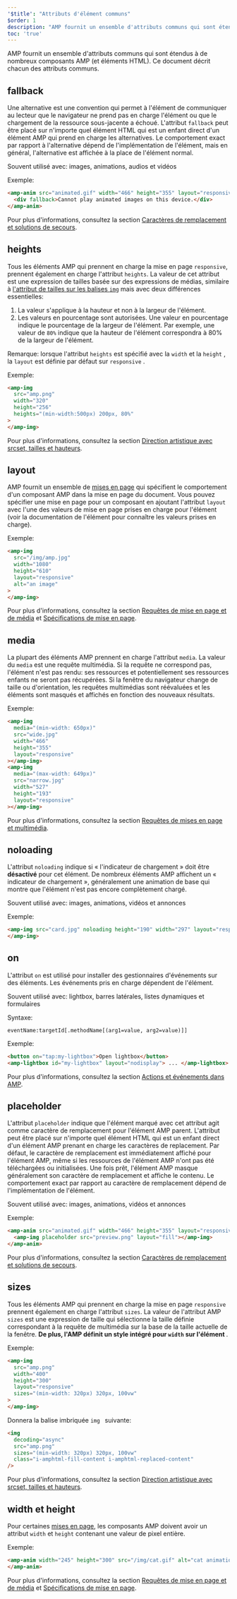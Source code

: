 ```yaml
---
'$title': "Attributs d'élément communs"
$order: 1
description: "AMP fournit un ensemble d'attributs communs qui sont étendus à de nombreux composants AMP (et éléments HTML). Ce document décrit chacun des attributs communs."
toc: 'true'
---
```


AMP fournit un ensemble d'attributs communs qui sont étendus à de nombreux composants AMP (et éléments HTML). Ce document décrit chacun des attributs communs.

## fallback

Une alternative est une convention qui permet à l'élément de communiquer au lecteur que le navigateur ne prend pas en charge l'élément ou que le chargement de la ressource sous-jacente a échoué. L'attribut `fallback` peut être placé sur n'importe quel élément HTML qui est un enfant direct d'un élément AMP qui prend en charge les alternatives. Le comportement exact par rapport à l'alternative dépend de l'implémentation de l'élément, mais en général, l'alternative est affichée à la place de l'élément normal.

Souvent utilisé avec: images, animations, audios et vidéos

Exemple:

```html
<amp-anim src="animated.gif" width="466" height="355" layout="responsive">
  <div fallback>Cannot play animated images on this device.</div>
</amp-anim>
```

Pour plus d'informations, consultez la section [Caractères de remplacement et solutions de secours](../../../documentation/guides-and-tutorials/develop/style_and_layout/placeholders.md).

## heights

Tous les éléments AMP qui prennent en charge la mise en page `responsive`, prennent également en charge l'attribut `heights`. La valeur de cet attribut est une expression de tailles basée sur des expressions de médias, similaire à [ l'attribut de tailles sur les balises `img`](https://developer.mozilla.org/en-US/docs/Web/HTML/Element/img) mais avec deux différences essentielles:

1. La valeur s'applique à la hauteur et non à la largeur de l'élément.
2. Les valeurs en pourcentage sont autorisées. Une valeur en pourcentage indique le pourcentage de la largeur de l'élément. Par exemple, une valeur de `80%` indique que la hauteur de l'élément correspondra à 80% de la largeur de l'élément.

Remarque: lorsque l'attribut `heights` est spécifié avec la `width` et la `height` , la `layout` est définie par défaut sur `responsive` .

Exemple:

```html
<amp-img
  src="amp.png"
  width="320"
  height="256"
  heights="(min-width:500px) 200px, 80%"
>
</amp-img>
```

Pour plus d'informations, consultez la section [Direction artistique avec srcset, tailles et hauteurs](../../../documentation/guides-and-tutorials/develop/style_and_layout/art_direction.md).

## layout

AMP fournit un ensemble de [mises en page](../../../documentation/guides-and-tutorials/develop/style_and_layout/control_layout.md#the-layout-attribute) qui spécifient le comportement d'un composant AMP dans la mise en page du document. Vous pouvez spécifier une mise en page pour un composant en ajoutant l'attribut `layout` avec l'une des valeurs de mise en page prises en charge pour l'élément (voir la documentation de l'élément pour connaître les valeurs prises en charge).

Exemple:

```html
<amp-img
  src="/img/amp.jpg"
  width="1080"
  height="610"
  layout="responsive"
  alt="an image"
>
</amp-img>
```

Pour plus d'informations, consultez la section [Requêtes de mise en page et de média](../../../documentation/guides-and-tutorials/develop/style_and_layout/control_layout.md) et [Spécifications de mise en page](amp-html-layout/index.md).

## media <a name="media"></a>

La plupart des éléments AMP prennent en charge l'attribut `media`. La valeur du `media` est une requête multimédia. Si la requête ne correspond pas, l'élément n'est pas rendu: ses ressources et potentiellement ses ressources enfants ne seront pas récupérées. Si la fenêtre du navigateur change de taille ou d'orientation, les requêtes multimédias sont réévaluées et les éléments sont masqués et affichés en fonction des nouveaux résultats.

Exemple:

```html
<amp-img
  media="(min-width: 650px)"
  src="wide.jpg"
  width="466"
  height="355"
  layout="responsive"
></amp-img>
<amp-img
  media="(max-width: 649px)"
  src="narrow.jpg"
  width="527"
  height="193"
  layout="responsive"
></amp-img>
```

Pour plus d'informations, consultez la section [Requêtes de mises en page et multimédia](../../../documentation/guides-and-tutorials/develop/style_and_layout/control_layout.md#element-media-queries).

## noloading

L'attribut `noloading` indique si « l'indicateur de chargement » doit être **désactivé** pour cet élément. De nombreux éléments AMP affichent un « indicateur de chargement », généralement une animation de base qui montre que l'élément n'est pas encore complètement chargé.

Souvent utilisé avec: images, animations, vidéos et annonces

Exemple:

```html
<amp-img src="card.jpg" noloading height="190" width="297" layout="responsive">
</amp-img>
```

## on

L'attribut `on` est utilisé pour installer des gestionnaires d'événements sur des éléments. Les événements pris en charge dépendent de l'élément.

Souvent utilisé avec: lightbox, barres latérales, listes dynamiques et formulaires

Syntaxe:

```text
eventName:targetId[.methodName[(arg1=value, arg2=value)]]
```

Exemple:

```html
<button on="tap:my-lightbox">Open lightbox</button>
<amp-lightbox id="my-lightbox" layout="nodisplay"> ... </amp-lightbox>
```

Pour plus d'informations, consultez la section [Actions et événements dans AMP](amp-actions-and-events.md).

## placeholder

L'attribut `placeholder` indique que l'élément marqué avec cet attribut agit comme caractère de remplacement pour l'élément AMP parent. L'attribut peut être placé sur n'importe quel élément HTML qui est un enfant direct d'un élément AMP prenant en charge les caractères de replacement. Par défaut, le caractère de remplacement est immédiatement affiché pour l'élément AMP, même si les ressources de l'élément AMP n'ont pas été téléchargées ou initialisées. Une fois prêt, l'élément AMP masque généralement son caractère de remplacement et affiche le contenu. Le comportement exact par rapport au caractère de remplacement dépend de l'implémentation de l'élément.

Souvent utilisé avec: images, animations, vidéos et annonces

Exemple:

```html
<amp-anim src="animated.gif" width="466" height="355" layout="responsive">
  <amp-img placeholder src="preview.png" layout="fill"></amp-img>
</amp-anim>
```

Pour plus d'informations, consultez la section [Caractères de remplacement et solutions de secours](../../../documentation/guides-and-tutorials/develop/style_and_layout/placeholders.md).

## sizes

Tous les éléments AMP qui prennent en charge la mise en page `responsive` prennent également en charge l'attribut `sizes`. La valeur de l'attribut AMP `sizes` est une expression de taille qui sélectionne la taille définie correspondant à la requête de multimédia sur la base de la taille actuelle de la fenêtre. <strong>De plus, l'AMP définit un style intégré pour <code>width</code> sur l'élément </strong>.

Exemple:

```html
<amp-img
  src="amp.png"
  width="400"
  height="300"
  layout="responsive"
  sizes="(min-width: 320px) 320px, 100vw"
>
</amp-img>
```

Donnera la balise imbriquée `img ` suivante:

```html
<img
  decoding="async"
  src="amp.png"
  sizes="(min-width: 320px) 320px, 100vw"
  class="i-amphtml-fill-content i-amphtml-replaced-content"
/>
```

Pour plus d'informations, consultez la section [Direction artistique avec srcset, tailles et hauteurs](../../../documentation/guides-and-tutorials/develop/style_and_layout/art_direction.md).

## width et height

Pour certaines [mises en page](../../../documentation/guides-and-tutorials/develop/style_and_layout/control_layout.md#the-layout-attribute), les composants AMP doivent avoir un attribut `width` et `height` contenant une valeur de pixel entière.

Exemple:

```html
<amp-anim width="245" height="300" src="/img/cat.gif" alt="cat animation">
</amp-anim>
```

Pour plus d'informations, consultez la section [Requêtes de mise en page et de média](../../../documentation/guides-and-tutorials/develop/style_and_layout/control_layout.md) et [Spécifications de mise en page](amp-html-layout/index.md).
